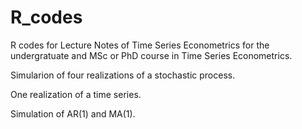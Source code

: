 # R_codes
R codes for Lecture Notes of Time Series Econometrics for the undergratuate and MSc or PhD course in Time Series Econometrics. 

Simularion of four realizations of a stochastic process.

One realization of a time series.

Simulation of AR(1) and MA(1).
